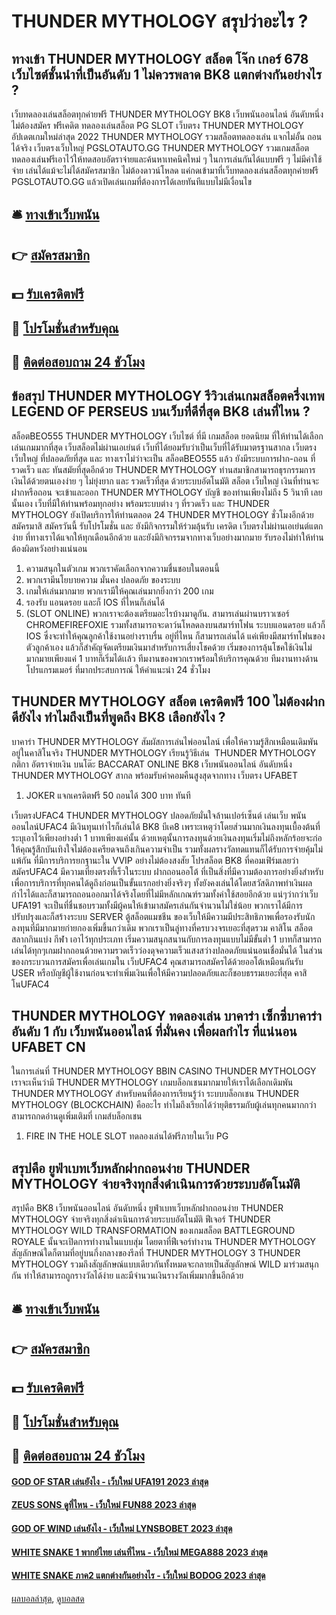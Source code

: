 # THUNDER MYTHOLOGY สรุปว่าอะไร ?
## ทางเข้า THUNDER MYTHOLOGY สล็อต โจ๊ก เกอร์ 678 เว็บไซต์ชั้นนำที่เป็นอันดับ 1 ไม่ควรพลาด BK8 แตกต่างกันอย่างไร ?
เว็บทดลองเล่นสล็อตทุกค่ายฟรี THUNDER MYTHOLOGY BK8 เว็บพนันออนไลน์ อันดับหนึ่ง ไม่ต้องสมัคร ฟรีเคดิต ทดลองเล่นสล็อต PG SLOT เว็บตรง THUNDER MYTHOLOGY อัปเดตเกมใหม่ล่าสุด 2022 THUNDER MYTHOLOGY รวมสล็อตทดลองเล่น แจกไม่อั้น ถอนได้จริง เว็บตรงเว็บใหญ่ PGSLOTAUTO.GG THUNDER MYTHOLOGY รวมเกมสล็อตทดลองเล่นฟรีเอาไว้ให้ทดสอบอัตราจ่ายและค้นหาเทคนิคใหม่ ๆ ในการเล่นกันได้แบบฟรี ๆ ไม่มีค่าใช้จ่าย เล่นได้แม้จะไม่ได้สมัครสมาชิก ไม่ต้องดาวน์โหลด แค่กดเข้ามาที่เว็บทดลองเล่นสล็อตทุกค่ายฟรี PGSLOTAUTO.GG แล้วเปิดเล่นเกมที่ต้องการได้เลยทันทีแบบไม่มีเงื่อนไข

## 🛎 [ทางเข้าเว็บพนัน](https://bit.ly/3SdLNi2)
## 👉 [สมัครสมาชิก](https://bit.ly/3SdLNi2)
## 💵 [รับเครดิตฟรี](https://bit.ly/3dyRKHj)
## 👑 [โปรโมชั่นสำหรับคุณ](https://bit.ly/3dyRKHj)
## 📱 [ติดต่อสอบถาม 24 ชัวโมง](https://bit.ly/3dyRKHj)

## ข้อสรุป THUNDER MYTHOLOGY รีวิวเล่นเกมสล็อตครึ่งเทพ LEGEND OF PERSEUS บนเว็บที่ดีที่สุด BK8 เล่นที่ไหน ?
สล็อตBEO555 THUNDER MYTHOLOGY เว็บไซต์ ที่มี เกมสล็อต ยอดนิยม ที่ให้ท่านได้เลือกเล่นเกมมากที่สุด เว็บสล็อตไม่ผ่านเอเย่นต์ เว็บที่ได้ยอมรับว่าเป็นเว็บที่ได้รับมาตรฐานสากล เว็บตรง เว็บใหญ่ ที่ปลอดภัยที่สุด และ ทางเราไม่ว่าจะเป็น สล็อตBEO555 แล้ว ยังมีระบบการฝาก-ถอน ที่รวดเร็ว และ ทันสมัยที่สุดอีกด้วย THUNDER MYTHOLOGY ท่านสมาชิกสามารถธุรกรรมการเงินได้ด้วยตนเองง่าย ๆ ไม่ยุ่งยาก และ รวดเร็วที่สุด ด้วยระบบอัตโนมัติ สล็อต เว็บใหญ่ เงินที่ท่านจะฝากหรือถอน จะเข้าและออก THUNDER MYTHOLOGY บัญชี ของท่านเพียงไม่ถึง 5 วินาที เลยนั้นเอง เว็บที่มีให้ท่านพร้อมทุกอย่าง พร้อมระบบต่าง ๆ ที่รวดเร็ว และ THUNDER MYTHOLOGY ยังเปิดบริการให้ท่านตลอด 24 THUNDER MYTHOLOGY ชั่วโมงอีกด้วย สมัครมาสิ สมัครวันนี้ รับโปรโมชั่น และ ยังมีกิจกรรมให้ร่วมลุ้นรับ เครดิต เว็บตรงไม่ผ่านเอเย่นต์แตกง่าย ที่ทางเราได้แจกให้ทุกเดือนอีกด้วย และยังมีกิจกรรมจากทางเว็บอย่างมากมาย รับรองไม่ทำให้ท่านต้องผิดหวังอย่างแน่นอน
1. ความสนุกในตัวเกม พวกเราคัดเลือกจากความชื่นชอบในตอนนี้
2. พวกเรามีนโยบายความ มั่นคง ปลอดภัย ของระบบ
3. เกมให้เล่นมากมาย พวกเรามีให้คุณเล่นมากยิ่งกว่า 200 เกม
4. รองรับ แอนดรอย และก็ IOS ที่ไหนก็เล่นได้
5. (SLOT ONLINE) พวกเราจะต้องเตรียมอะไรบ้างมาดูกัน. สามารเล่นผ่านบราวเซอร์ CHROMEFIREFOXIE รวมทั้งสามารถจะดาว์นโหลดลงบนสมาร์ทโฟน ระบบแอนดรอย แล้วก็ IOS ซึ่งจะทำให้คุณลูกค้าใช้งานอย่างราบรื่น อยู่ที่ไหน ก็สามารถเล่นได้ แค่เพียงมีสมาร์ทโฟนของตัวลูกค้าเอง แล้วก็สำคัญจัดเตรียมเงินมาสำหรับการเสี่ยงโชคด้วย เริ่มของการลุ้นโชคใช้เงินไม่มากมายเพียงแค่ 1 บาทก็เริ่มได้เเล้ว ทีมงานของพวกเราพร้อมให้บริการคุณด้วย ทีมงานทางด้านโปรแกรมเมอร์ ที่มากประสบการณ์ ให้คำแนะนำ 24 ชั่วโมง

## THUNDER MYTHOLOGY สล็อต เครดิตฟรี 100 ไม่ต้องฝาก ดียังไง ทำไมถึงเป็นที่พูดถึง BK8 เลือกยังไง ?
บาคาร่า THUNDER MYTHOLOGY สัมผัสการเล่นไพ่ออนไลน์ เพื่อให้ความรู้สึกเหมือนเดิมพันอยู่ในคาสิโนจริง THUNDER MYTHOLOGY เรียนรู้วิธีเล่น  THUNDER MYTHOLOGY กติกา อัตราจ่ายเงิน บนโต๊ะ BACCARAT ONLINE BK8 เว็บพนันออนไลน์ อันดับหนึ่ง THUNDER MYTHOLOGY สากล พร้อมรับค่าคอมคืนสูงสุดจากทาง เว็บตรง UFABET
1. JOKER แจกเครดิตฟรี 50 ถอนได้ 300 บาท ทันที

เว็บตรงUFAC4 THUNDER MYTHOLOGY ปลอดภัยมั่นใจล้านเปอร์เซ็นต์ เล่นเว็บ พนันออนไลน์UFAC4 มีเงินทุนเท่าไรก็เล่นได้ BK8 บีเค8 เพราะเหตุว่าโดยส่วนมากเงินลงทุนเบื้องต้นที่ระบุเอาไว้เพียงอย่างต่ำ 1 บาทเพียงแค่นั้น ด้วยเหตุนั้นการลงทุนด้วยเงินลงทุนเริ่มไม่ถึงหลักร้อยจะก่อให้คุณรู้สึกบันเทิงใจไม่ต้องเครียดจนถึงเกินความจำเป็น รวมทั้งผลรางวัลทดแทนก็ได้รับการจ่ายคุ้มไม่แพ้กัน ที่มีการบริการยกฐานะใน VVIP อย่างไม่ต้องสงสัย โปรสล็อต BK8 ที่คอมเฟิร์มเลยว่า สมัครUFAC4 มีความเที่ยงตรงที่เร็วในระบบ ฝากถอนออโต้ ที่เป็นสิ่งที่มีความต้องการอย่างยิ่งสำหรับเพื่อการบริการที่ทุกคนได้ดูถึงก่อนเป็นขั้นแรกอย่างยิ่งจริงๆ ทั้งยังคงเล่นได้โดยสวัสดิภาพทำเงินผลกำไรได้และก็สามารถถอนออกมาได้จริงโดยที่ไม่มีหลักเกณฑ์รวมทั้งค่าใช้สอยอีกด้วย
แน่ๆว่ากว่าเว็บ UFA191 จะเป็นที่ชื่นชอบรวมทั้งมีผู้คนให้เข้ามาสมัครเล่นกันจำนวนไม่ใช่น้อย พวกเราได้มีการปรับปรุงและก็สร้างระบบ SERVER ตู้สล็อตแมชชีน ของเว็บให้มีความมีประสิทธิภาพเพื่อรองรับนักลงทุนที่มีมากมายก่ายกองเพิ่มขึ้นกว่าเดิม พวกเราเป็นลู่ทางที่ครบวงจรเยอะที่สุดรวม คาสิโน สล็อต สลากกินแบ่ง กีฬา เอาไว้ทุกประเภท เริ่มความสนุกสนานกับการลงทุนแบบไม่มีขั้นต่ำ 1 บาทก็สามารถเล่นได้ทุกๆเกมฝากถอนด้วยความรวดเร็วว่องดุจความเร็วแสงสว่างปลอดภัยแน่นอนเชื่อมั่นได้ ในส่วนของกระบวนการสมัครเพื่อเล่นเกมใน เว็บUFAC4 คุณสามารถสมัครได้ด้วยออโต้เหมือนกันรับ USER หรือบัญชีผู้ใช้งานก่อนจะทำเพิ่มเงินเพื่อให้มีความปลอดภัยและก็ชอบธรรมเยอะที่สุด คาสิโนUFAC4

## THUNDER MYTHOLOGY ทดลองเล่น บาคาร่า เซ็กซี่บาคาร่า อันดับ 1 กับ เว็บพนันออนไลน์ ที่มั่นคง เพื่อผลกำไร ที่แน่นอน UFABET CN
ในการเล่นที่ THUNDER MYTHOLOGY BBIN CASINO THUNDER MYTHOLOGY เราจะเห็นว่ามี THUNDER MYTHOLOGY เกมบล็อกเชนมากมายให้เราได้เลือกเดิมพัน THUNDER MYTHOLOGY สำหรับคนที่ต้องการเรียนรู้ว่า ระบบบล็อกเชน THUNDER MYTHOLOGY (BLOCKCHAIN) คืออะไร ทำไมถึงเรียกได้ว่ายุติธรรมกับผู้เล่นทุกคนมากกว่า สามารถกดอ่านดูเพิ่มเติมที่ เกมส์บล็อกเชน
1. FIRE IN THE HOLE SLOT ทดลองเล่นได้ฟรีภายในเว็บ PG

## สรุปคือ ยูฟ่าเบทเว็บหลักฝากถอนง่าย THUNDER MYTHOLOGY จ่ายจริงทุกสิ่งดำเนินการด้วยระบบอัตโนมัติ
สรุปคือ BK8 เว็บพนันออนไลน์ อันดับหนึ่ง ยูฟ่าเบทเว็บหลักฝากถอนง่าย THUNDER MYTHOLOGY จ่ายจริงทุกสิ่งดำเนินการด้วยระบบอัตโนมัติ ฟีเจอร์ THUNDER MYTHOLOGY WILD TRANSFORMATION ของเกมสล็อต BATTLEGROUND ROYALE นั้นจะเปิดการทำงานในแบบสุ่ม โดยตาที่ฟีเจอร์ทำงาน THUNDER MYTHOLOGY สัญลักษณ์ใดก็ตามที่อยู่บนกึ่งกลางของรีลที่ THUNDER MYTHOLOGY 3 THUNDER MYTHOLOGY รวมถึงสัญลักษณ์แบบเดียวกันทั้งหมดจะกลายเป็นสัญลักษณ์ WILD มาร่วมสนุกกัน ทำให้สามารถถูกรางวัลได้ง่าย และมีจำนวนเงินรางวัลเพิ่มมากขึ้นอีกด้วย

## 🛎 [ทางเข้าเว็บพนัน](https://bit.ly/3SdLNi2)
## 👉 [สมัครสมาชิก](https://bit.ly/3SdLNi2)
## 💵 [รับเครดิตฟรี](https://bit.ly/3dyRKHj)
## 👑 [โปรโมชั่นสำหรับคุณ](https://bit.ly/3dyRKHj)
## 📱 [ติดต่อสอบถาม 24 ชัวโมง](https://bit.ly/3dyRKHj)

#### [GOD OF STAR เล่นยังไง - เว็บใหม่ UFA191 2023 ล่าสุด](https://atom.io/themes/god%20of%20star%20เล่นยังไง%20-%20เว็บใหม่%20ufa191%202023%20ล่าสุด)
#### [ZEUS SONS ดูที่ไหน - เว็บใหม่ FUN88 2023 ล่าสุด](https://atom.io/themes/zeus%20sons%20ดูที่ไหน%20-%20เว็บใหม่%20fun88%202023%20ล่าสุด)
#### [GOD OF WIND เล่นยังไง - เว็บใหม่ LYNSBOBET 2023 ล่าสุด](https://atom.io/themes/god%20of%20wind%20เล่นยังไง%20-%20เว็บใหม่%20lynsbobet%202023%20ล่าสุด)
#### [WHITE SNAKE 1 พากย์ไทย เล่นที่ไหน - เว็บใหม่ MEGA888 2023 ล่าสุด](https://atom.io/themes/white%20snake%201%20พากย์ไทย%20เล่นที่ไหน%20-%20เว็บใหม่%20mega888%202023%20ล่าสุด)
#### [WHITE SNAKE ภาค2 แตกต่างกันอย่างไร - เว็บใหม่ BODOG 2023 ล่าสุด](https://atom.io/themes/white%20snake%20ภาค2%20แตกต่างกันอย่างไร%20-%20เว็บใหม่%20bodog%202023%20ล่าสุด)

[ผลบอลล่าสุด](https://siamsport.tv "ผลบอลล่าสุด"), [ดูบอลสด](https://siamsport.tv/ดูบอลสด "ดูบอลสด")